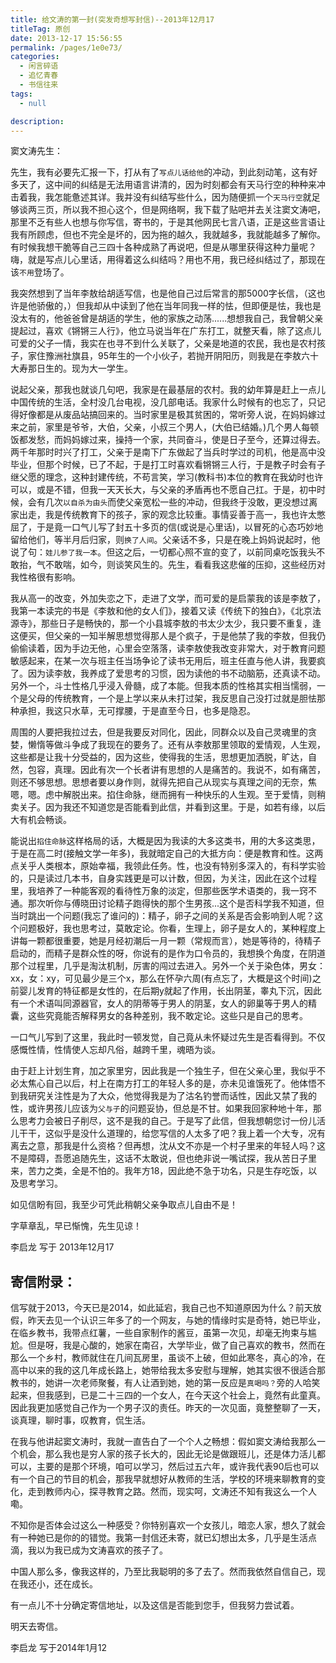 ```yaml
---
title: 给文涛的第一封(突发奇想写封信)--2013年12月17
titleTag: 原创
date: 2013-12-17 15:56:55
permalink: /pages/1e0e73/
categories: 
  - 闲言碎语
  - 追忆青春
  - 书信往来
tags: 
  - null

description: 
---
```


窦文涛先生：

先生，我有必要先汇报一下，打从有了`写点儿话给他`的冲动，到此刻动笔，这有好多天了，这中间的纠结是无法用语言讲清的，因为时刻都会有天马行空的种种来冲击着我，我怎能惫述其详。我并没有纠结写些什么，因为随便抓一个`天马行空`就足够谈两三页，所以我不担心这个，但是网络啊，我下载了贴吧并去关注窦文涛吧，那里不乏有些人也想与你写信，寄书的，于是其他网民七言八语，正是这些言语让我有所顾虑，但也不完全是坏的，因为拖的越久，我就越多，我就能越多了解你。有时候我想干脆等自己三四十各种成熟了再说吧，但是从哪里获得这种力量呢？嗨，就是写点儿心里话，用得着这么纠结吗？用也不用，我已经纠结过了，那现在该`不用`登场了。

我突然想到了当年李敖给胡适写信，也是他自己过后常言的那5000字长信，（这也许是他骄傲的，）但我却从中读到了他在当年同我一样的怯，但即便是怯，我也是没太有的，他爸爸曾是胡适的学生，他的家族之动荡......想想我自己，我曾朝父亲提起过，喜欢《锵锵三人行》，他立马说当年在广东打工，就整天看，除了这点儿可爱的父子一情，我实在也寻不到什么关联了，父亲是地道的农民，我也是农村孩子，家住豫洲社旗县，95年生的一个小伙子，若抛开阴阳历，则我是在李敖六十大寿那日生的。现为大一学生。

说起父亲，那我也就谈几句吧，我家是在最基层的农村。我的幼年算是赶上一点儿中国传统的生活，全村没几台电视，没几部电话。我家什么时候有的也忘了，只记得好像都是从废品站搞回来的。当时家里是极其贫困的，常听旁人说，在妈妈嫁过来之前，家里是爷爷，大伯，父亲，小叔三个男人，(大伯已结婚。)几个男人每顿饭都发愁，而妈妈嫁过来，操持一个家，共同奋斗，使是日子至今，还算过得去。两千年那时时兴了打工，父亲于是南下广东做起了当兵时学过的司机，他是高中没毕业，但那个时候，已了不起，于是打工时喜欢看锵锵三人行，于是教子时会有子继父愿的理念，这种封建传统，不苟言笑，学习(教科书)本位的教育在我幼时也许可以，或是不错，但我一天天长大，与父亲的矛盾再也不愿自己扛。于是，初中时候，会有几次`以自杀为由头`而使父亲宽松一些的冲动，但我终于没敢，更没想过离家出走，我是传统教育下的孩子，家的观念比较重。事情妥善于高一，我也许太憋屈了，于是竟一口气儿写了封五十多页的信(或说是心里话)，以冒死的心态巧妙地留给他们，等半月后归家，则`换了人间`。父亲话不多，只是在晚上妈妈说起时，他说了句：`娃儿参了我一本`。但这之后，一切都心照不宣的变了，以前同桌吃饭我头不敢抬，气不敢喘，如今，则谈笑风生的。先生，看看我这悲催的压抑，这些经历对我性格很有影响。

我从高一的改变，外加失恋之下，走进了文学，而可爱的是启蒙我的该是李敖了，我第一本读完的书是《李敖和他的女人们》，接着又读《传统下的独白》，《北京法源寺》，那些日子是畅快的，那一个小县城李敖的书太少太少，我只要不重复，逢这便买，但父亲的一知半解思想觉得那人是个疯子，于是他禁了我的李敖，但我仍偷偷读着，因为手边无他，心里会空落落，读李敖使我改变非常大，对于教育问题敏感起来，在某一次与班主任当场争论了读书无用后，班主任直与他人讲，我要疯了。因为读李敖，我养成了爱思考的习惯，因为读他的书不动脑筋，还真读不动。另外一个，斗士性格几乎浸入骨髓，成了本能。但我本质的性格其实相当懦弱，一个是父母的传统教育，一个是上学以来从未打过架，我反思自己没打过就是胆怯那种承担，我这只水草，无可撑腰，于是直至今日，也多是隐忍。

周围的人要把我拉过去，但是我要反对同化，因此，同群众以及自己灵魂里的贪婪，懒惰等做斗争成了我现在的要务了。还有从李敖那里领取的爱情观，人生观，这些都是让我十分受益的，因为这些，使得我的生活，思想更加洒脱，旷达，自然，包容，真理。因此有次一个长者讲有思想的人是痛苦的。我说不，如有痛苦，则还不够思想。思想者要以身作则，就得先把自己从现实与真理之间的无奈，焦嗯，嗯。虑中解脱出来。掐住命脉，继而拥有一种快乐的人生观。至于爱情，则稍卖关子。因为我还不知道您是否能看到此信，并看到这里。于是，如若有缘，以后大有机会畅谈。

能说出`掐住命脉`这样格局的话，大概是因为我读的大多这类书，用的大多这类思，于是在高二时(接触文学一年多)，我就暗定自己的大抵方向：便是教育和性。这两点关乎人类根本，原始幸福，我领此任务。性，也没有特别多深入的，有科学实验的，只是读过几本书，自身实践更是可以计数，但因，为关注，因此在这个过程里，我培养了一种能客观的看待性万象的淡定，但那些医学术语类的，我一窍不通。那次听你与傅晓田讨论精子跑得快的那个生男孩...这个是否科学我不知道，但当时跳出一个问题(我忘了谁问的)：精子，卵子之间的关系是否会影响到人呢？这个问题极好，我也思考过，莫敢定论。你看，生理上，卵子是女人的，某种程度上讲每一颗都很重要，她是月经初潮后一月一颗（常规而言），她是等待的，待精子启动的，而精子是群众性的呀，你说有的是作为口令员的，我想换个角度，在阴道那个过程里，几乎是淘汰机制，厉害的闯过去进入。另外一个关于染色体，男女：xx，女：xy，可见最少是三个x，那么在怀孕六周(有点忘了，大概是这个时间)之前婴儿发育的特征都是女性的，在后期y就起了作用，长出阴茎，睾丸下沉，因此有一个术语叫同源器官，女人的阴蒂等于男人的阴茎，女人的卵巢等于男人的精囊，这些究竟能否解释男女的各种差别，我不敢定论。这些只是自己的思考。

一口气儿写到了这里，我此时一顿发觉，自己竟从未怀疑过先生是否看得到。不仅感慨性情，性情使人忘却凡俗，越跨千里，魂晤为谈。

由于赶上计划生育，加之家里穷，因此我是一个独生子，但在父亲心里，我似乎不必太焦心自己以后，村上在南方打工的年轻人多的是，亦未见谁饿死了。他体悟不到我研究关注性是为了大众，他觉得我是为了沽名钓誉而话性，因此又禁了我的性，或许男孩儿应该为`父与子`的问题妥协，但总是不甘。如果我回家种地十年，那么思考力会被日子削尽，这不是我的自己。于是写了此信，但我想朝您讨一份儿活儿干干，这似乎是没什么道理的，给您写信的人太多了吧？我上着一个大专，况有离去之意，那我是什么资格？但再想，沈从文不亦是一个村子里来的年轻人吗？这不是障碍，吾愿追随先生，这话不太敢说，但也绝非说一嘴试探，我从苦日子里来，苦力之类，全是不怕的。我年方18，因此绝不急于功名，只是生存吃饭，以及思考学习。

如见信盼有回，我至少可凭此稍朝父亲争取点儿自由不是！

字草章乱，早已惭愧，先生见谅！

李启龙  写于 2013年12月17



## 寄信附录：

信写就于2013，今天已是2014，如此延宕，我自己也不知道原因为什么？前天放假，昨天去见一个认识三年多了的一个网友，与她的情缘时实是奇特，她已毕业，在临乡教书，我带点红薯，一些自家制作的酱豆，虽第一次见，却毫无拘束与尴尬。但是呀，我是心酸的，她家在南召，大学毕业，做了自己喜欢的教书，然而在那么一个乡村，教师就住在几间瓦房里，虽谈不上破，但如此寒冬，真心的冷，在高中以来的我的这几年成长路上，她带给我太多安慰与理解，她其实很不很适合那教书的，她讲一次老师聚餐，有人让酒到她，她的第一反应是`真喝吗？`旁的人哈笑起来，但我感到，已是二十三四的一个女人，在今天这个社会上，竟然有此童真。因此我更加感觉自己作为一个男子汉的责任。昨天的一次见面，竟整整聊了一天，谈真理，聊时事，叹教育，侃生活。

在我与他讲起窦文涛时，我就一直告白了一个个人之畅想：假如窦文涛给我那么一个机会，那么我也是穷人家的孩子长大的，因此无论是做跟班儿，还是体力活儿都可以，主要的是那个环境，咱可以学习，然后过五六年，或许我代表90后也可以有一个自己的节目的机会，那我早就想好从教师的生活，学校的环境来聊教育的变化，走到教师内心，探寻教育之路。然而，现实呵，文涛还不知有我这么一个人嘞。

不知你是否体会过这么一种感受？你特别喜欢一个女孩儿，暗恋人家，想久了就会有一种她已是你的的错觉。我第一封信还未寄，就已幻想出太多，几乎是生活点滴，我以为我已成为文涛喜欢的孩子了。

中国人那么多，像我这样的，乃至比我聪明的多了去了。然而我依然自信自己，现在我还小，还在成长。

有一点儿不十分确定寄信地址，以及这信是否能到您手，但我努力尝试着。

明天去寄信。

李启龙 写于2014年1月12